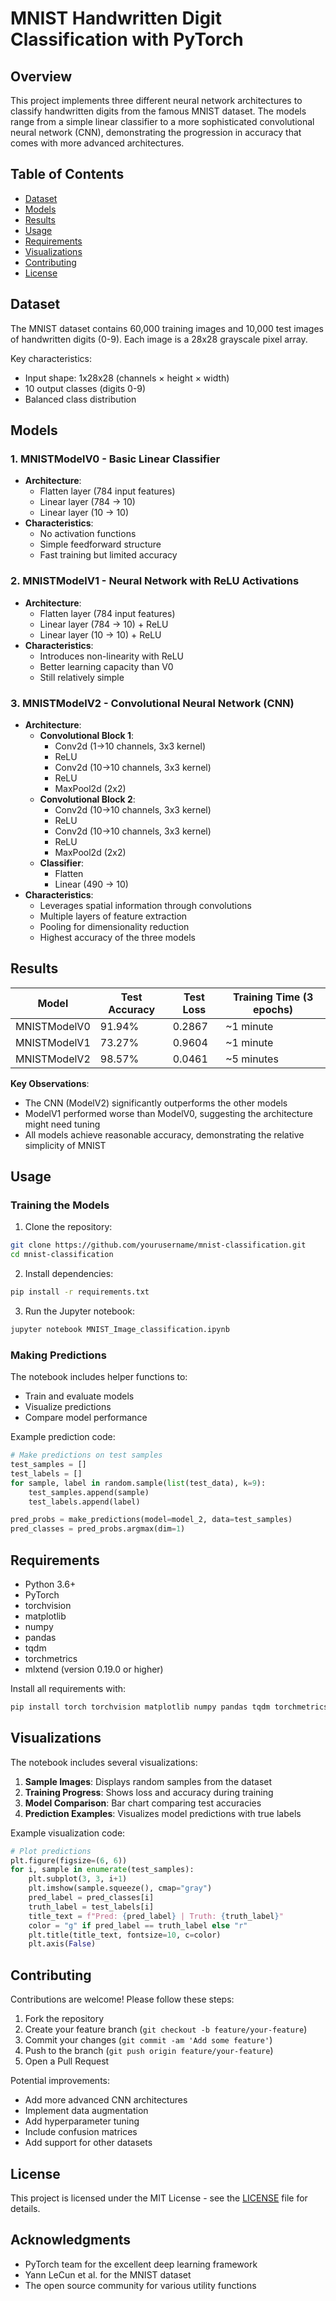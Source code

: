 # MNIST Handwritten Digit Classification with PyTorch

## Overview

This project implements three different neural network architectures to classify handwritten digits from the famous MNIST dataset. The models range from a simple linear classifier to a more sophisticated convolutional neural network (CNN), demonstrating the progression in accuracy that comes with more advanced architectures.

## Table of Contents
- [Dataset](#dataset)
- [Models](#models)
- [Results](#results)
- [Usage](#usage)
- [Requirements](#requirements)
- [Visualizations](#visualizations)
- [Contributing](#contributing)
- [License](#license)

## Dataset

The MNIST dataset contains 60,000 training images and 10,000 test images of handwritten digits (0-9). Each image is a 28x28 grayscale pixel array.

Key characteristics:
- Input shape: 1x28x28 (channels × height × width)
- 10 output classes (digits 0-9)
- Balanced class distribution

## Models

### 1. MNISTModelV0 - Basic Linear Classifier
- **Architecture**:
  - Flatten layer (784 input features)
  - Linear layer (784 → 10)
  - Linear layer (10 → 10)
- **Characteristics**:
  - No activation functions
  - Simple feedforward structure
  - Fast training but limited accuracy

### 2. MNISTModelV1 - Neural Network with ReLU Activations
- **Architecture**:
  - Flatten layer (784 input features)
  - Linear layer (784 → 10) + ReLU
  - Linear layer (10 → 10) + ReLU
- **Characteristics**:
  - Introduces non-linearity with ReLU
  - Better learning capacity than V0
  - Still relatively simple

### 3. MNISTModelV2 - Convolutional Neural Network (CNN)
- **Architecture**:
  - **Convolutional Block 1**:
    - Conv2d (1→10 channels, 3x3 kernel)
    - ReLU
    - Conv2d (10→10 channels, 3x3 kernel)
    - ReLU
    - MaxPool2d (2x2)
  - **Convolutional Block 2**:
    - Conv2d (10→10 channels, 3x3 kernel)
    - ReLU
    - Conv2d (10→10 channels, 3x3 kernel)
    - ReLU
    - MaxPool2d (2x2)
  - **Classifier**:
    - Flatten
    - Linear (490 → 10)
- **Characteristics**:
  - Leverages spatial information through convolutions
  - Multiple layers of feature extraction
  - Pooling for dimensionality reduction
  - Highest accuracy of the three models

## Results

| Model          | Test Accuracy | Test Loss | Training Time (3 epochs) |
|----------------|---------------|-----------|--------------------------|
| MNISTModelV0   | 91.94%        | 0.2867    | ~1 minute                |
| MNISTModelV1   | 73.27%        | 0.9604    | ~1 minute                |
| MNISTModelV2   | 98.57%        | 0.0461    | ~5 minutes               |

**Key Observations**:
- The CNN (ModelV2) significantly outperforms the other models
- ModelV1 performed worse than ModelV0, suggesting the architecture might need tuning
- All models achieve reasonable accuracy, demonstrating the relative simplicity of MNIST

## Usage

### Training the Models

1. Clone the repository:
```bash
git clone https://github.com/yourusername/mnist-classification.git
cd mnist-classification
```

2. Install dependencies:
```bash
pip install -r requirements.txt
```

3. Run the Jupyter notebook:
```bash
jupyter notebook MNIST_Image_classification.ipynb
```

### Making Predictions

The notebook includes helper functions to:
- Train and evaluate models
- Visualize predictions
- Compare model performance

Example prediction code:
```python
# Make predictions on test samples
test_samples = []
test_labels = []
for sample, label in random.sample(list(test_data), k=9):
    test_samples.append(sample)
    test_labels.append(label)

pred_probs = make_predictions(model=model_2, data=test_samples)
pred_classes = pred_probs.argmax(dim=1)
```

## Requirements

- Python 3.6+
- PyTorch
- torchvision
- matplotlib
- numpy
- pandas
- tqdm
- torchmetrics
- mlxtend (version 0.19.0 or higher)

Install all requirements with:
```bash
pip install torch torchvision matplotlib numpy pandas tqdm torchmetrics mlxtend
```

## Visualizations

The notebook includes several visualizations:

1. **Sample Images**: Displays random samples from the dataset
2. **Training Progress**: Shows loss and accuracy during training
3. **Model Comparison**: Bar chart comparing test accuracies
4. **Prediction Examples**: Visualizes model predictions with true labels

Example visualization code:
```python
# Plot predictions
plt.figure(figsize=(6, 6))
for i, sample in enumerate(test_samples):
    plt.subplot(3, 3, i+1)
    plt.imshow(sample.squeeze(), cmap="gray")
    pred_label = pred_classes[i]
    truth_label = test_labels[i]
    title_text = f"Pred: {pred_label} | Truth: {truth_label}"
    color = "g" if pred_label == truth_label else "r"
    plt.title(title_text, fontsize=10, c=color)
    plt.axis(False)
```

## Contributing

Contributions are welcome! Please follow these steps:

1. Fork the repository
2. Create your feature branch (`git checkout -b feature/your-feature`)
3. Commit your changes (`git commit -am 'Add some feature'`)
4. Push to the branch (`git push origin feature/your-feature`)
5. Open a Pull Request

Potential improvements:
- Add more advanced CNN architectures
- Implement data augmentation
- Add hyperparameter tuning
- Include confusion matrices
- Add support for other datasets

## License

This project is licensed under the MIT License - see the [LICENSE](LICENSE) file for details.

## Acknowledgments

- PyTorch team for the excellent deep learning framework
- Yann LeCun et al. for the MNIST dataset
- The open source community for various utility functions
